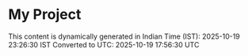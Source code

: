 # My Project

This content is dynamically generated in Indian Time (IST): 2025-10-19 23:26:30 IST
Converted to UTC: 2025-10-19 17:56:30 UTC

